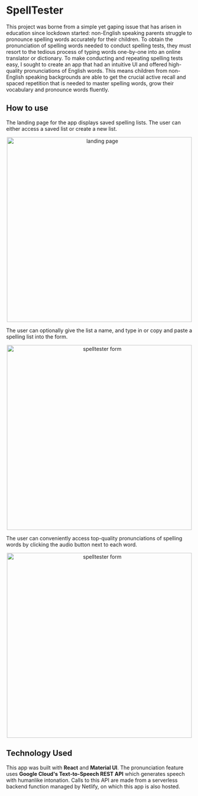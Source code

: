 # SpellTester
This project was borne from a simple yet gaping issue that has arisen in education since lockdown started: non-English speaking parents struggle to pronounce spelling words accurately for their children. To obtain the pronunciation of spelling words needed to conduct spelling tests, they must resort to the tedious process of typing words one-by-one into an online translator or dictionary. To make conducting and repeating spelling tests easy, I sought to create an app that had an intuitive UI and offered high-quality pronunciations of English words. This means children from non-English speaking backgrounds are able to get the crucial active recall and spaced repetition that is needed to master spelling words, grow their vocabulary and pronounce words fluently.
## How to use
The landing page for the app displays saved spelling lists. The user can either access a saved list or create a new list.

<p align="center">
  <img src="https://i.imgur.com/lkNq0Cd.png" alt="landing page" style="width:500px;"/>
</p>

The user can optionally give the list a name, and type in or copy and paste a spelling list into the form.

<p align="center">
  <img src="https://i.imgur.com/VaOzQMJ.png" alt="spelltester form" style="width:500px;"/>
</p>

The user can conveniently access top-quality pronunciations of spelling words by clicking the audio button next to each word.

<p align="center">
  <img src="https://i.imgur.com/g93Qqpi.png" alt="spelltester form" style="width:500px;"/>
</p>

## Technology Used
This app was built with **React** and **Material UI**. The pronunciation feature uses **Google Cloud's Text-to-Speech REST API** which generates speech with humanlike intonation. Calls to this API are made from a serverless backend function managed by Netlify, on which this app is also hosted.
